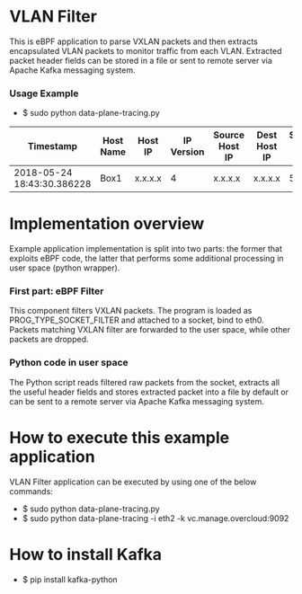 # VLAN Filter #
This is eBPF application to parse VXLAN packets and then extracts encapsulated VLAN packets to monitor traffic from each VLAN. Extracted packet header fields can be stored in a file or sent to remote server via Apache Kafka messaging system.

### Usage Example ###
* $ sudo python data-plane-tracing.py

Timestamp | Host Name  | Host IP   | IP Version   | Source Host IP   | Dest Host IP   | Source Host Port   | Dest Host Port   | VNI   | Source VM MAC  | Dest VM MAC  | VLAN ID  | Source VM IP   | Dest VM IP   | Protocol   | Source VM Port   | Dest VM Port   | Packet Length   |
---|---|---|---|---|---|---|---|---|---|---|---|---|---|---|---|---|---
 2018-05-24 18:43:30.386228 | Box1 | x.x.x.x  | 4 | x.x.x.x | x.x.x.x | 54836 | 4789 | 1 | fa:16:3e:ec:22:99 | fa:16:3e:1c:6f:2d | 116 | 192.168.116.35 | 192.168.116.6 | 6 | 1285 | 20302 | 1200


# Implementation overview #
Example application implementation is split into two parts: the former that exploits eBPF code, the latter that performs some additional processing in user space (python wrapper).

### First part: eBPF Filter ###
This component filters VXLAN packets.
The program is loaded as PROG_TYPE_SOCKET_FILTER and attached to a socket, bind to eth0.
Packets matching VXLAN filter are forwarded to the user space, while other packets are dropped.

### Python code in user space ###
The Python script reads filtered raw packets from the socket, extracts all the useful header fields and stores extracted packet into a file by default or can be sent to a remote server via Apache Kafka messaging system.

# How to execute this example application #
VLAN Filter application can be executed by using one of the below commands:
* $ sudo python data-plane-tracing.py
* $ sudo python data-plane-tracing -i eth2 -k vc.manage.overcloud:9092

# How to install Kafka
* $ pip install kafka-python
